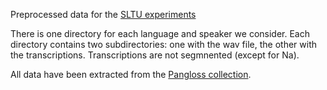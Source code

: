 Preprocessed data for the [SLTU experiments](https://www.academia.edu/41986842/Phonemic_Transcription_of_Low-Resource_Languages_To_What_Extent_can_Preprocessing_be_Automated)

There is one directory for each language and speaker we consider. Each directory contains two subdirectories: one with the wav file, the other with the transcriptions. Transcriptions are not segmnented (except for Na).

All data have been extracted from the [Pangloss collection](https://pangloss.cnrs.fr/).
